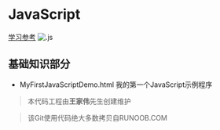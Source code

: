 # JavaScript
[学习参考](http://www.runoob.com/js/js-tutorial.html)
![.js](http://img.25pp.com/uploadfile/soft/images/2014/1231/20141231020916637.jpg)


## 基础知识部分
* MyFirstJavaScriptDemo.html 我的第一个JavaScript示例程序


> 本代码工程由**王家伟**先生创建维护

> 该Git使用代码绝大多数拷贝自RUNOOB.COM
